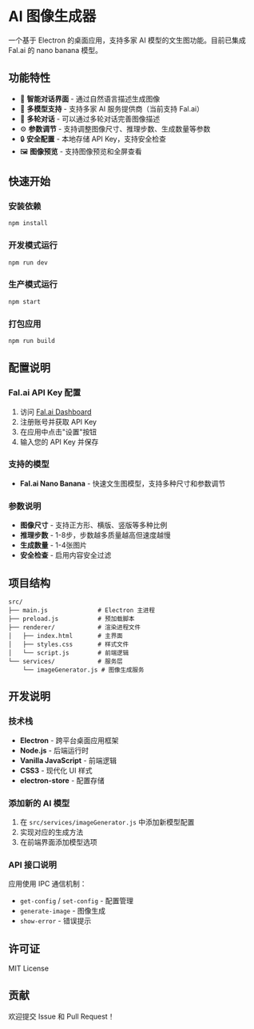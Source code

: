 # AI 图像生成器

一个基于 Electron 的桌面应用，支持多家 AI 模型的文生图功能。目前已集成 Fal.ai 的 nano banana 模型。

## 功能特性

- 🎨 **智能对话界面** - 通过自然语言描述生成图像
- 🤖 **多模型支持** - 支持多家 AI 服务提供商（当前支持 Fal.ai）
- 💬 **多轮对话** - 可以通过多轮对话完善图像描述
- ⚙️ **参数调节** - 支持调整图像尺寸、推理步数、生成数量等参数
- 🔒 **安全配置** - 本地存储 API Key，支持安全检查
- 🖼️ **图像预览** - 支持图像预览和全屏查看

## 快速开始

### 安装依赖

```bash
npm install
```

### 开发模式运行

```bash
npm run dev
```

### 生产模式运行

```bash
npm start
```

### 打包应用

```bash
npm run build
```

## 配置说明

### Fal.ai API Key 配置

1. 访问 [Fal.ai Dashboard](https://fal.ai/dashboard)
2. 注册账号并获取 API Key
3. 在应用中点击"设置"按钮
4. 输入您的 API Key 并保存

### 支持的模型

- **Fal.ai Nano Banana** - 快速文生图模型，支持多种尺寸和参数调节

### 参数说明

- **图像尺寸** - 支持正方形、横版、竖版等多种比例
- **推理步数** - 1-8步，步数越多质量越高但速度越慢
- **生成数量** - 1-4张图片
- **安全检查** - 启用内容安全过滤

## 项目结构

```
src/
├── main.js              # Electron 主进程
├── preload.js           # 预加载脚本
├── renderer/            # 渲染进程文件
│   ├── index.html       # 主界面
│   ├── styles.css       # 样式文件
│   └── script.js        # 前端逻辑
└── services/            # 服务层
    └── imageGenerator.js # 图像生成服务
```

## 开发说明

### 技术栈

- **Electron** - 跨平台桌面应用框架
- **Node.js** - 后端运行时
- **Vanilla JavaScript** - 前端逻辑
- **CSS3** - 现代化 UI 样式
- **electron-store** - 配置存储

### 添加新的 AI 模型

1. 在 `src/services/imageGenerator.js` 中添加新模型配置
2. 实现对应的生成方法
3. 在前端界面添加模型选项

### API 接口说明

应用使用 IPC 通信机制：

- `get-config` / `set-config` - 配置管理
- `generate-image` - 图像生成
- `show-error` - 错误提示

## 许可证

MIT License

## 贡献

欢迎提交 Issue 和 Pull Request！
